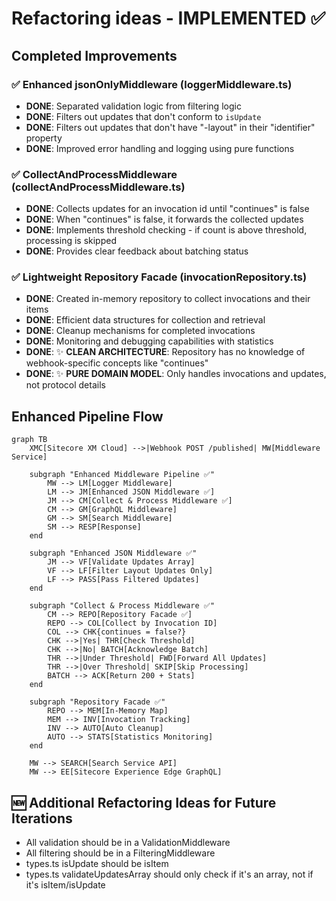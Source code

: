 # Refactoring ideas - IMPLEMENTED ✅

## Completed Improvements

### ✅ Enhanced jsonOnlyMiddleware (loggerMiddleware.ts)
- **DONE**: Separated validation logic from filtering logic
- **DONE**: Filters out updates that don't conform to `isUpdate` 
- **DONE**: Filters out updates that don't have "-layout" in their "identifier" property
- **DONE**: Improved error handling and logging using pure functions

### ✅ CollectAndProcessMiddleware (collectAndProcessMiddleware.ts)
- **DONE**: Collects updates for an invocation id until "continues" is false
- **DONE**: When "continues" is false, it forwards the collected updates
- **DONE**: Implements threshold checking - if count is above threshold, processing is skipped
- **DONE**: Provides clear feedback about batching status

### ✅ Lightweight Repository Facade (invocationRepository.ts)
- **DONE**: Created in-memory repository to collect invocations and their items
- **DONE**: Efficient data structures for collection and retrieval
- **DONE**: Cleanup mechanisms for completed invocations
- **DONE**: Monitoring and debugging capabilities with statistics
- **DONE**: ✨ **CLEAN ARCHITECTURE**: Repository has no knowledge of webhook-specific concepts like "continues"
- **DONE**: ✨ **PURE DOMAIN MODEL**: Only handles invocations and updates, not protocol details

## Enhanced Pipeline Flow

```mermaid
graph TB
    XMC[Sitecore XM Cloud] -->|Webhook POST /published| MW[Middleware Service]
    
    subgraph "Enhanced Middleware Pipeline ✅"
        MW --> LM[Logger Middleware]
        LM --> JM[Enhanced JSON Middleware ✅]
        JM --> CM[Collect & Process Middleware ✅]
        CM --> GM[GraphQL Middleware]
        GM --> SM[Search Middleware]
        SM --> RESP[Response]
    end
    
    subgraph "Enhanced JSON Middleware ✅"
        JM --> VF[Validate Updates Array]
        VF --> LF[Filter Layout Updates Only]
        LF --> PASS[Pass Filtered Updates]
    end
    
    subgraph "Collect & Process Middleware ✅"
        CM --> REPO[Repository Facade ✅]
        REPO --> COL[Collect by Invocation ID]
        COL --> CHK{continues = false?}
        CHK -->|Yes| THR[Check Threshold]
        CHK -->|No| BATCH[Acknowledge Batch]
        THR -->|Under Threshold| FWD[Forward All Updates]
        THR -->|Over Threshold| SKIP[Skip Processing]
        BATCH --> ACK[Return 200 + Stats]
    end
    
    subgraph "Repository Facade ✅"
        REPO --> MEM[In-Memory Map]
        MEM --> INV[Invocation Tracking]
        INV --> AUTO[Auto Cleanup]
        AUTO --> STATS[Statistics Monitoring]
    end
    
    MW --> SEARCH[Search Service API]
    MW --> EE[Sitecore Experience Edge GraphQL]
```


## 🆕 Additional Refactoring Ideas for Future Iterations

- All validation should be in a ValidationMiddleware
- All filtering should be in a FilteringMiddleware  
- types.ts isUpdate should be isItem
- types.ts validateUpdatesArray should only check if it's an array, not if it's isItem/isUpdate
